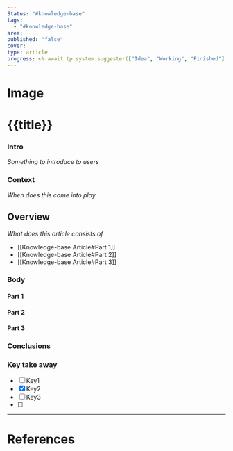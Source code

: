 ```yaml
---
Status: "#knowledge-base"
tags:
  - "#knowledge-base"
area: 
published: "false"
cover: 
type: article
progress: <% await tp.system.suggester(["Idea", "Working", "Finished"], ["Idea", "Working", "Finished"]) %>
---
```

# Image
# {{title}}

### Intro
*Something to introduce to users*


### Context
*When does this come into play*

## Overview
*What does this article consists of*
- [[Knowledge-base Article#Part 1]]
- [[Knowledge-base Article#Part 2]]
- [[Knowledge-base Article#Part 3]]


### Body

#### Part 1 

#### Part 2

#### Part 3



### Conclusions



### Key take away
- [ ] Key1 
- [x] Key2
- [ ] Key3
- [ ]  
 









---
# References